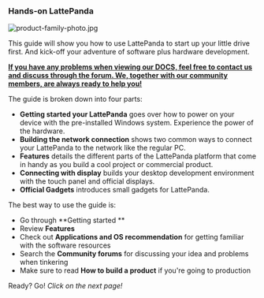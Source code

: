 ### Hands-on LattePanda

![product-family-photo.jpg]()

This guide will show you how to use LattePanda to start up your little drive first. And kick-off your adventure of software plus hardware development.

<u>**If you have any problems when viewing our DOCS, feel free to contact us and discuss [through the forum](http://www.lattepanda.com/topic-f16t1713.html). We, together with our community members, are always ready to help you!**</u>

The guide is broken down into four parts:

* **Getting started your LattePanda** goes over how to power on your device with the pre-installed Windows system. Experience the power of the hardware.
* **Building the network connection** shows two common ways to connect your LattePanda to the network like the regular PC. 
* **Features** details the different parts of the LattePanda platform that come in handy as you build a cool project or commercial product. 
* **Connecting with display** builds your desktop development environment with the touch panel and official displays. 
* **Official Gadgets** introduces small gadgets for LattePanda.



The best way to use the guide is:

* Go through **Getting started **
* Review **Features**
* Check out **Applications and OS recommendation** for getting familiar with the software resources
* Search the **Community forums** for discussing your idea and problems when tinkering
* Make sure to read **How to build a product** if you're going to production



Ready? Go! *Click on the next page!*